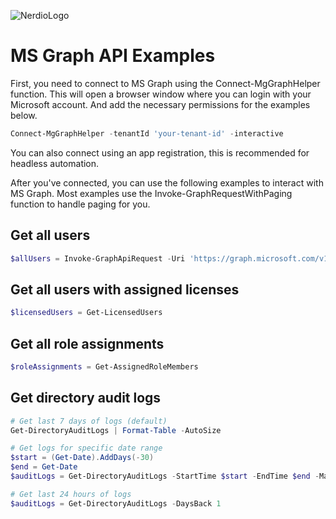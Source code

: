 ![NerdioLogo](https://github.com/user-attachments/assets/972b8974-7317-4ed2-9347-e366f1829cb5)

# MS Graph API Examples

First, you need to connect to MS Graph using the Connect-MgGraphHelper function. This will open a browser window where you can login with your Microsoft account. And add the necessary permissions for the examples below.

```powershell
Connect-MgGraphHelper -tenantId 'your-tenant-id' -interactive
```

You can also connect using an app registration, this is recommended for headless automation.

After you've connected, you can use the following examples to interact with MS Graph.
Most examples use the Invoke-GraphRequestWithPaging function to handle paging for you.

## Get all users

```powershell
$allUsers = Invoke-GraphApiRequest -Uri 'https://graph.microsoft.com/v1.0/users'
```

## Get all users with assigned licenses

```powershell
$licensedUsers = Get-LicensedUsers
```

## Get all role assignments

```powershell
$roleAssignments = Get-AssignedRoleMembers
```

## Get directory audit logs

```powershell
# Get last 7 days of logs (default)
Get-DirectoryAuditLogs | Format-Table -AutoSize

# Get logs for specific date range
$start = (Get-Date).AddDays(-30)
$end = Get-Date
$auditLogs = Get-DirectoryAuditLogs -StartTime $start -EndTime $end -MaxResults 500

# Get last 24 hours of logs
$auditLogs = Get-DirectoryAuditLogs -DaysBack 1
```
